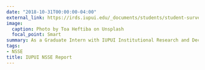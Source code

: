 ```yaml
---
date: "2018-10-31T00:00:00-04:00"
external_link: https://irds.iupui.edu/_documents/students/student-surveys/nsse/2018/IUPUI%20NSSE%202018%20Research%20Brief.pdf
image:
  caption: Photo by Toa Heftiba on Unsplash
  focal_point: Smart
summary: As a Graduate Intern with IUPUI Institutional Research and Decision Support (IRDS), I created a report to summarize the major findings of their NSSE 2018 results.
tags:
- NSSE
title: IUPUI NSSE Report
---
```

